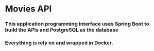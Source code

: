 # Movies API
### This application programming interface uses Spring Boot to build the APIs and PostgreSQL as the database
### Everything is rely on and wrapped in Docker.
